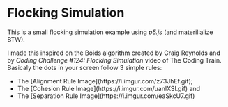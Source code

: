 # Flocking Simulation
This is a small flocking simulation example using *p5.js* (and materilialize BTW).

I made this inspired on the Boids algorithm created by Craig Reynolds and by *Coding Challenge #124: Flocking Simulation* video of The Coding Train.
Basicaly the dots in your screen follow 3 simple rules:

<ul>
  <li>The [Alignment Rule Image](https://i.imgur.com/z73JhEf.gif);</li>
  <li>The [Cohesion Rule Image](https://i.imgur.com/uanlXSl.gif) and</li>
  <li>The [Separation Rule Image](https://i.imgur.com/eaSkcU7.gif)</li>
</ul>




